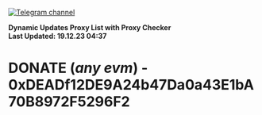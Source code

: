 [![Telegram channel](https://img.shields.io/endpoint?url=https://runkit.io/damiankrawczyk/telegram-badge/branches/master?url=https://t.me/n4z4v0d)](https://t.me/n4z4v0d) 

**Dynamic Updates Proxy List with Proxy Checker**  
**Last Updated: 19.12.23 04:37**

# DONATE (_any evm_) - 0xDEADf12DE9A24b47Da0a43E1bA70B8972F5296F2
